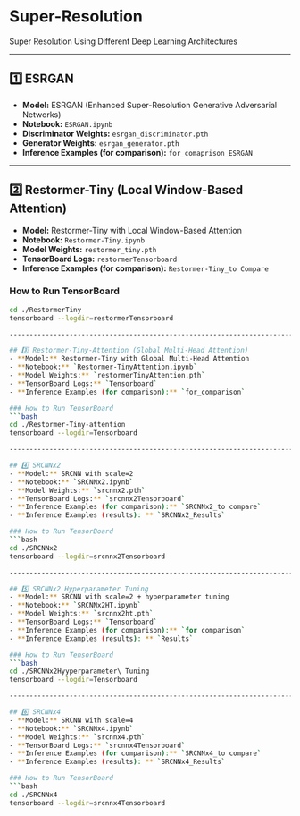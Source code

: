 # Super-Resolution
Super Resolution Using Different Deep Learning Architectures

-----------------------------------------------------------------------------------

## 1️⃣ ESRGAN
- **Model:** ESRGAN (Enhanced Super-Resolution Generative Adversarial Networks)  
- **Notebook:** `ESRGAN.ipynb`  
- **Discriminator Weights:** `esrgan_discriminator.pth`  
- **Generator Weights:** `esrgan_generator.pth`  
- **Inference Examples (for comparison):** `for_comaprison_ESRGAN`

-----------------------------------------------------------------------------------

## 2️⃣ Restormer-Tiny (Local Window-Based Attention)
- **Model:** Restormer-Tiny with Local Window-Based Attention  
- **Notebook:** `Restormer-Tiny.ipynb`  
- **Model Weights:** `restormer_tiny.pth`  
- **TensorBoard Logs:** `restormerTensorboard`  
- **Inference Examples (for comparison):** `Restormer-Tiny_to Compare`

### How to Run TensorBoard
```bash
cd ./RestormerTiny
tensorboard --logdir=restormerTensorboard

-----------------------------------------------------------------------------------

## 3️⃣ Restormer-Tiny-Attention (Global Multi-Head Attention)
- **Model:** Restormer-Tiny with Global Multi-Head Attention 
- **Notebook:** `Restormer-TinyAttention.ipynb`  
- **Model Weights:** `restormerTinyAttention.pth`  
- **TensorBoard Logs:** `Tensorboard`  
- **Inference Examples (for comparison):** `for_comparison`

### How to Run TensorBoard
```bash
cd ./Restormer-Tiny-attention
tensorboard --logdir=Tensorboard

-----------------------------------------------------------------------------------

## 4️⃣ SRCNNx2
- **Model:** SRCNN with scale=2  
- **Notebook:** `SRCNNx2.ipynb`  
- **Model Weights:** `srcnnx2.pth`  
- **TensorBoard Logs:** `srcnnx2Tensorboard`  
- **Inference Examples (for comparison):** `SRCNNx2_to compare`
- **Inference Examples (results): ** `SRCNNx2_Results`

### How to Run TensorBoard
```bash
cd ./SRCNNx2
tensorboard --logdir=srcnnx2Tensorboard

-----------------------------------------------------------------------------------

## 5️⃣ SRCNNx2 Hyperparameter Tuning
- **Model:** SRCNN with scale=2 + hyperparameter tuning  
- **Notebook:** `SRCNNx2HT.ipynb`  
- **Model Weights:** `srcnnx2ht.pth`  
- **TensorBoard Logs:** `Tensorboard`  
- **Inference Examples (for comparison):** `for comparison`
- **Inference Examples (results): ** `Results`

### How to Run TensorBoard
```bash
cd ./SRCNNx2Hyyperparameter\ Tuning
tensorboard --logdir=Tensorboard

-----------------------------------------------------------------------------------

## 6️⃣ SRCNNx4
- **Model:** SRCNN with scale=4  
- **Notebook:** `SRCNNx4.ipynb`  
- **Model Weights:** `srcnnx4.pth`  
- **TensorBoard Logs:** `srcnnx4Tensorboard`  
- **Inference Examples (for comparison):** `SRCNNx4_to compare`
- **Inference Examples (results): ** `SRCNNx4_Results`

### How to Run TensorBoard
```bash
cd ./SRCNNx4
tensorboard --logdir=srcnnx4Tensorboard




